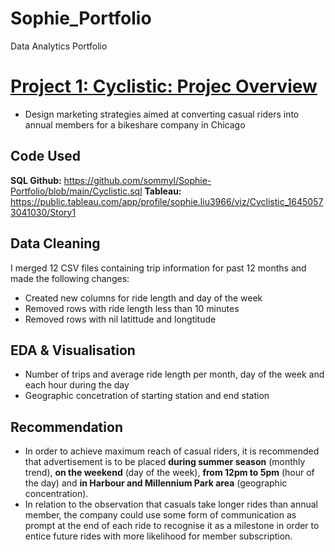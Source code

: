# Sophie_Portfolio
Data Analytics Portfolio

# [Project 1: Cyclistic: Projec Overview](https://github.com/sommyl/Sophie-Portfolio/)
* Design marketing strategies aimed at converting casual riders into annual members for a bikeshare company in Chicago

## Code Used
**SQL Github:** https://github.com/sommyl/Sophie-Portfolio/blob/main/Cyclistic.sql
**Tableau:** https://public.tableau.com/app/profile/sophie.liu3966/viz/Cyclistic_16450573041030/Story1

## Data Cleaning
I merged 12 CSV files containing trip information for past 12 months and made the following changes:

*	Created new columns for ride length and day of the week
*	Removed rows with ride length less than 10 minutes
*	Removed rows with nil latittude and longtitude

## EDA & Visualisation 
* Number of trips and average ride length per month, day of the week and each hour during the day  
* Geographic concetration of starting station and end station

## Recommendation
* In order to achieve maximum reach of casual riders, it is recommended that advertisement is to be placed  **during summer season** (monthly trend), **on the weekend** (day of the week), **from 12pm to 5pm** (hour of the day) and **in Harbour and Millennium Park area** (geographic concentration).
* In relation to the observation that casuals take longer rides than annual member, the company could use some form of communication as prompt at the end of each ride to recognise it as a milestone in order to entice future rides with more likelihood for member subscription.
